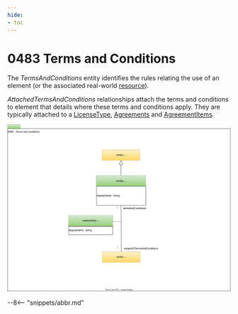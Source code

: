 ```yaml
---
hide:
- toc
---
```


<!-- SPDX-License-Identifier: CC-BY-4.0 -->
<!-- Copyright Contributors to the ODPi Egeria project. -->

# 0483 Terms and Conditions

The *TermsAndConditions* entity identifies the rules relating the use of an element (or the associated real-world [resource](/concepts/resource)).

*AttachedTermsAndConditions* relationships attach the terms and conditions to element that details where these terms and conditions apply.  They are typically attached to a [LicenseType](/types/4/0482-Licences), [Agreements](/types/4/0484-Agreements) and [AgreementItems](/types/4/0484-Agreements).

![UML](0483-Terms-And-Conditions.svg)



--8<-- "snippets/abbr.md"